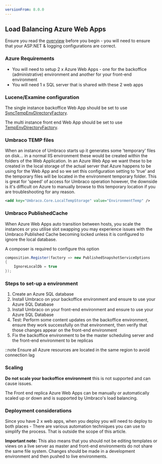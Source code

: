 ```yaml
---
versionFrom: 8.0.0
---
```


## Load Balancing Azure Web Apps

Ensure you read the [overview](index.md) before you begin - you will need to ensure that your ASP.NET & logging configurations are correct.

### Azure Requirements

* You will need to setup 2 x Azure Web Apps - one for the backoffice (administrative) environment and another for your front-end environment
* You will need 1 x SQL server that is shared with these 2 web apps

### Lucene/Examine configuration

The single instance backoffice Web App should be set to use [SyncTempEnvDirectoryFactory](file-system-replication.md#examine-directory-factory-options).

The multi instance front end Web App should be set to use [TempEnvDirectoryFactory](file-system-replication.md#examine-directory-factory-options).

### Umbraco TEMP files
When an instance of Umbraco starts up it generates some 'temporary' files on disk... in a normal IIS environment these would be created within the folders of the Web Application. In an Azure Web App we want these to be created in the local storage of the actual server that Azure happens to be using for the Web App and so we set this configuration setting to 'true' and the temporary files will be located in the environment temporary folder. This is great for 'speed' of access for Umbraco operation however, the downside is it's  difficult on Azure to manually browse to this temporary location if you are troubleshooting for any reason.
			
```xml
<add key="Umbraco.Core.LocalTempStorage" value="EnvironmentTemp" />
```

### Umbraco PublishedCache

When Azure Web Apps auto transition between hosts, you scale the instances or you utilise slot swapping you may experience issues with the Umbraco Published Cache becoming locked unless it is configured to ignore the local database. 

A composer is required to configure this option

```csharp
composition.Register(factory => new PublishedSnapshotServiceOptions
{
    IgnoreLocalDb = true
});
```

### Steps to set-up a environment

1. Create an Azure SQL database
2. Install Umbraco on your backoffice environment and ensure to use your Azure SQL Database
3. Install Umbraco on your front-end environment and ensure to use your Azure SQL Database
4. Test: Perform some content updates on the backoffice environment, ensure they work successfully on that environment, then verify that those changes appear on the front-end environment
5. Fix the backoffice environment to be the master scheduling server and the front-end environment to be replicas

::note
Ensure all Azure resources are located in the same region to avoid connection lag

### Scaling

**Do not scale your backoffice environment** this is not supported and can cause issues.

The Front end replica Azure Web Apps can be manually or automatically scaled up or down and is supported by Umbraco's load balancing.

### Deployment considerations

Since you have 2 x web apps, when you deploy you will need to deploy to both places - There are various automation techniques you can use to simplify the process. That is outside the scope of this article.

**Important note:** This also means that you should not be editing templates or views on a live server as master and front-end environments do not share the same file system. Changes should be made in a development environment and then pushed to live environments.
